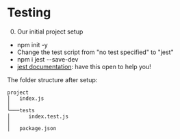 # Testing

0. Our initial project setup

* npm init -y
* Change the test script from "no test specified" to "jest"
* npm i jest --save-dev
* [jest documentation](https://jestjs.io/docs/en/expect): have this open to help you!

The folder structure after setup:
```
project
│   index.js
│   
└───tests
│      index.test.js
│   
│   package.json
```


